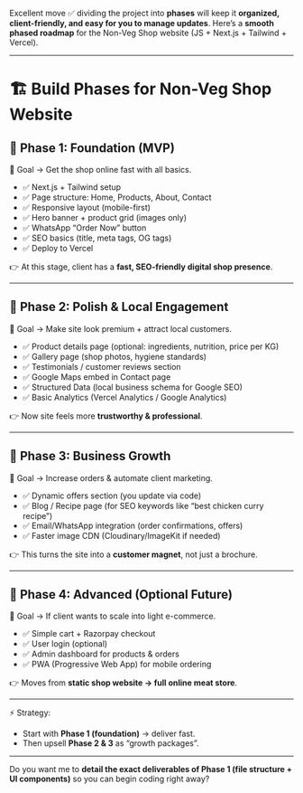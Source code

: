 Excellent move ✅ dividing the project into **phases** will keep it **organized, client-friendly, and easy for you to manage updates**.
Here’s a **smooth phased roadmap** for the Non-Veg Shop website (JS + Next.js + Tailwind + Vercel).

---

# 🏗️ Build Phases for Non-Veg Shop Website

## 🔹 **Phase 1: Foundation (MVP)**

🎯 Goal → Get the shop online fast with all basics.

* ✅ Next.js + Tailwind setup
* ✅ Page structure: Home, Products, About, Contact
* ✅ Responsive layout (mobile-first)
* ✅ Hero banner + product grid (images only)
* ✅ WhatsApp “Order Now” button
* ✅ SEO basics (title, meta tags, OG tags)
* ✅ Deploy to Vercel

👉 At this stage, client has a **fast, SEO-friendly digital shop presence**.

---

## 🔹 **Phase 2: Polish & Local Engagement**

🎯 Goal → Make site look premium + attract local customers.

* ✅ Product details page (optional: ingredients, nutrition, price per KG)
* ✅ Gallery page (shop photos, hygiene standards)
* ✅ Testimonials / customer reviews section
* ✅ Google Maps embed in Contact page
* ✅ Structured Data (local business schema for Google SEO)
* ✅ Basic Analytics (Vercel Analytics / Google Analytics)

👉 Now site feels more **trustworthy & professional**.

---

## 🔹 **Phase 3: Business Growth**

🎯 Goal → Increase orders & automate client marketing.

* ✅ Dynamic offers section (you update via code)
* ✅ Blog / Recipe page (for SEO keywords like “best chicken curry recipe”)
* ✅ Email/WhatsApp integration (order confirmations, offers)
* ✅ Faster image CDN (Cloudinary/ImageKit if needed)

👉 This turns the site into a **customer magnet**, not just a brochure.

---

## 🔹 **Phase 4: Advanced (Optional Future)**

🎯 Goal → If client wants to scale into light e-commerce.

* ✅ Simple cart + Razorpay checkout
* ✅ User login (optional)
* ✅ Admin dashboard for products & orders
* ✅ PWA (Progressive Web App) for mobile ordering

👉 Moves from **static shop website → full online meat store**.

---

⚡ Strategy:

* Start with **Phase 1 (foundation)** → deliver fast.
* Then upsell **Phase 2 & 3** as “growth packages”.

---

Do you want me to **detail the exact deliverables of Phase 1 (file structure + UI components)** so you can begin coding right away?

